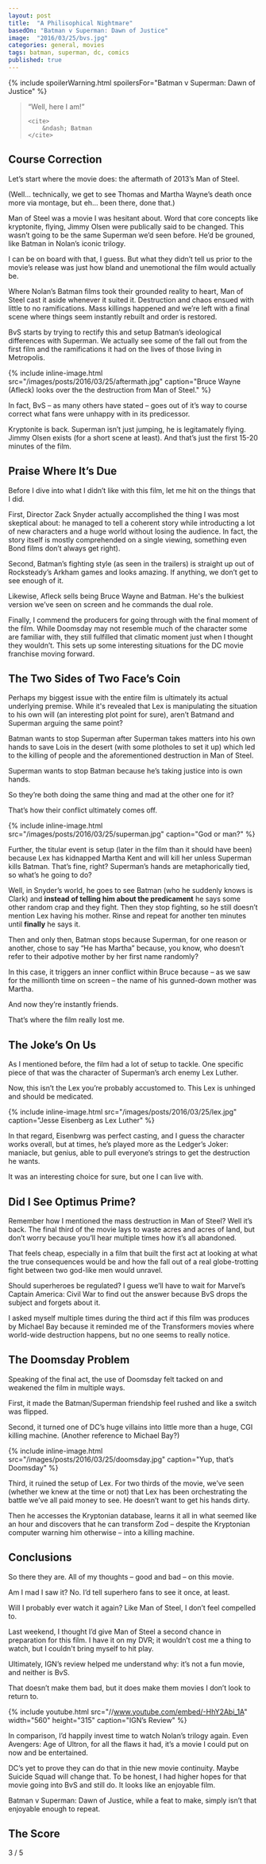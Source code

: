 ```yaml
---
layout: post
title:  "A Philisophical Nightmare"
basedOn: "Batman v Superman: Dawn of Justice"
image:  "2016/03/25/bvs.jpg"
categories: general, movies
tags: batman, superman, dc, comics
published: true
---
```


{% include spoilerWarning.html spoilersFor="Batman v Superman: Dawn of Justice" %}

<blockquote>
    <p>
        &ldquo;Well, here I am!&rdquo;
    </p>

    <cite>
        &ndash; Batman
    </cite>
</blockquote>

<h2>Course Correction</h2>

Let&rsquo;s start where the movie does: the aftermath of 2013&rsquo;s Man of Steel. 

(Well&hellip; technically, we get to see Thomas and Martha Wayne&rsquo;s death once more via montage, but eh&hellip; been there, done that.)

Man of Steel was a movie I was hesitant about. Word that core concepts like kryptonite, flying, Jimmy Olsen were publically said to be changed. This wasn&rsquo;t going to be the same Superman we&rsquo;d seen before. He&rsquo;d be grouned, like Batman in Nolan&rsquo;s iconic trilogy.

I can be on board with that, I guess. But what they didn&rsquo;t tell us prior to the movie&rsquo;s release was just how bland and unemotional the film would actually be.

Where Nolan&rsquo;s Batman films took their grounded reality to heart, Man of Steel cast it aside whenever it suited it. Destruction and chaos ensued with little to no ramifications. Mass killings happened and we&rsquo;re left with a final scene where things seem instantly rebuilt and order is restored.

BvS starts by trying to rectify this and setup Batman&rsquo;s ideological differences with Superman. We actually see some of the fall out from the first film and the ramifications it had on the lives of those living in Metropolis.

{% include inline-image.html src="/images/posts/2016/03/25/aftermath.jpg" caption="Bruce Wayne (Afleck) looks over the the destruction from Man of Steel." %}

In fact, BvS &ndash; as many others have stated &ndash; goes out of it&rsquo;s way to course correct what fans were unhappy with in its predicessor.

Kryptonite is back. Superman isn&rsquo;t just jumping, he is legitamately flying. Jimmy Olsen exists (for a short scene at least). And that&rsquo;s just the first 15-20 minutes of the film.

<h2>Praise Where It&rsquo;s Due</h2>

Before I dive into what I didn&rsquo;t like with this film, let me hit on the things that I did.

First, Director Zack Snyder actually accomplished the thing I was most skeptical about: he managed to tell a coherent story while introducting a lot of new characters and a huge world without losing the audience. In fact, the story itself is mostly comprehended on a single viewing, something even Bond films don&rsquo;t always get right).

Second, Batman&rsquo;s fighting style (as seen in the trailers) is straight up out of Rocksteady&rsquo;s Arkham games and looks amazing. If anything, we don&rsquo;t get to see enough of it.

Likewise, Afleck sells being Bruce Wayne and Batman. He's the bulkiest version we&rsquo;ve seen on screen and he commands the dual role.

Finally, I commend the producers for going through with the final moment of the film. While Doomsday may not resemble much of the character some are familiar with, they still fulfilled that climatic moment just when I thought they wouldn&rsquo;t. This sets up some interesting situations for the DC movie franchise moving forward.

<h2>The Two Sides of Two Face&rsquo;s Coin</h2>

Perhaps my biggest issue with the entire film is ultimately its actual underlying premise. While it's revealed that Lex is manipulating the situation to his own will (an interesting plot point for sure), aren&rsquo;t Batmand and Superman arguing the same point?

Batman wants to stop Superman after Superman takes matters into his own hands to save Lois in the desert (with some plotholes to set it up) which led to the killing of people and the aforementioned destruction in Man of Steel. 

Superman wants to stop Batman because he&rsquo;s taking justice into is own hands.

So they&rsquo;re both doing the same thing and mad at the other one for it?

That&rsquo;s how their conflict ultimately comes off.

{% include inline-image.html src="/images/posts/2016/03/25/superman.jpg" caption="God or man?" %}

Further, the titular event is setup (later in the film than it should have been) because Lex has kidnapped Martha Kent and will kill her unless Superman kills Batman. That&rsquo;s fine, right? Superman&rsquo;s hands are metaphorically tied, so what&rsquo;s he going to do?

Well, in Snyder&rsquo;s world, he goes to see Batman (who he suddenly knows is Clark) and <b>instead of telling him about the predicament</b> he says some other random crap and they fight. Then they stop fighting, so he still doesn&rsquo;t mention Lex having his mother. Rinse and repeat for another ten minutes until <b>finally</b> he says it.

Then and only then, Batman stops because Superman, for one reason or another, chose to say &ldquo;He has Martha&rdquo; because, you know, who doesn&rsquo;t refer to their adpotive mother by her first name randomly?

In this case, it triggers an inner conflict within Bruce because &ndash; as we saw for the millionth time on screen &ndash; the name of his gunned-down mother was Martha.

And now they&rsquo;re instantly friends.

That&rsquo;s where the film really lost me.

<h2>The Joke&rsquo;s On Us</h2>

As I mentioned before, the film had a lot of setup to tackle. One specific piece of that was the character of Superman&rsquo;s arch enemy Lex Luther.

Now, this isn&rsquo;t the Lex you&rsquo;re probably accustomed to. This Lex is unhinged and should be medicated.

{% include inline-image.html src="/images/posts/2016/03/25/lex.jpg" caption="Jesse Eisenberg as Lex Luther" %}

In that regard, Eisenbwrg was perfect casting, and I guess the character works overall, but at times, he&rsquo;s played more as the Ledger&rsquo;s Joker: maniacle, but genius, able to pull everyone&rsquo;s strings to get the destruction he wants.

It was an interesting choice for sure, but one I can live with.

<h2>Did I See Optimus Prime?</h2>

Remember how I mentioned the mass destruction in Man of Steel? Well it&rsquo;s back. The final third of the movie lays to waste acres and acres of land, but don&rsquo;t worry because you&rsquo;ll hear multiple times how it&rsquo;s all abandoned.

That feels cheap, especially in a film that built the first act at looking at what the true consequences would be and how the fall out of a real globe-trotting fight between two god-like men would unravel.

Should superheroes be regulated? I guess we&rsquo;ll have to wait for Marvel&rsquo;s Captain America: Civil War to find out the answer because BvS drops the subject and forgets about it.

I asked myself multiple times during the third act if this film was produces by Michael Bay because it reminded me of the Transformers movies where world-wide destruction happens, but no one seems to really notice.

<h2>The Doomsday Problem</h2>

Speaking of the final act, the use of Doomsday felt tacked on and weakened the film in multiple ways.

First, it made the Batman/Superman friendship feel rushed and like a switch was flipped.

Second, it turned one of DC&rsquo;s huge villains into little more than a huge, CGI killing machine. (Another reference to Michael Bay?)

{% include inline-image.html src="/images/posts/2016/03/25/doomsday.jpg" caption="Yup, that&rsquo;s Doomsday" %}

Third, it ruined the setup of Lex. For two thirds of the movie, we&rsquo;ve seen (whether we knew at the time or not) that Lex has been orchestrating the battle we&rsquo;ve all paid money to see. He doesn&rsquo;t want to get his hands dirty. 

Then he accesses the Kryptonian database, learns it all in what seemed like an hour and discovers that he can transform Zod &ndash; despite the Kryptonian computer warning him otherwise &ndash; into a killing machine.

<h2>Conclusions</h2>

So there they are. All of my thoughts &ndash; good and bad &ndash; on this movie.

Am I mad I saw it? No. I&rsquo;d tell superhero fans to see  it once, at least.

Will I probably ever watch it again? Like Man of Steel, I don&rsquo;t feel compelled to. 

Last weekend, I thought I&rsquo;d give Man of Steel a second chance in preparation for this film. I have it on my DVR; it wouldn&rsquo;t cost me a thing to watch, but I couldn't bring myself to hit play.

Ultimately, IGN&rsquo;s review helped me understand why: it&rsquo;s not a fun movie, and neither is BvS. 

That doesn&rsquo;t make them bad, but it does make them movies I don&rsquo;t look to return to.

{% include youtube.html src="//www.youtube.com/embed/-HhY2Abi_1A" width="560" height="315" caption="IGN&rsquo;s Review" %}

In comparison, I&rsquo;d happily invest time to watch Nolan&rsquo;s trilogy again. Even Avengers: Age of Ultron, for all the flaws it had, it&rsquo;s a movie I could put on now and be entertained.

DC&rsquo;s yet to prove they can do that in thie new movie continuity. Maybe Suicide Squad will change that. To be honest, I had higher hopes for that movie going into BvS and still do. It looks like an enjoyable film.

Batman v Superman: Dawn of Justice, while a feat to make, simply isn&rsquo;t that enjoyable enough to repeat.

<h2>The Score</h2>
<span class="h1">3</span> / 5

